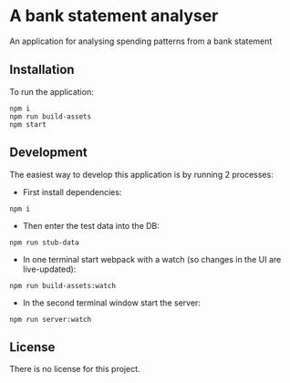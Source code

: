 # A bank statement analyser

An application for analysing spending patterns from a bank statement

## Installation

To run the application:
```
npm i
npm run build-assets
npm start
```

## Development

The easiest way to develop this application is by running 2 processes:

* First install dependencies:
```
npm i
```

* Then enter the test data into the DB:
```
npm run stub-data
```

* In one terminal start webpack with a watch (so changes in the UI are live-updated):
```
npm run build-assets:watch
```

* In the second terminal window start the server:
```
npm run server:watch
```

## License

There is no license for this project.

